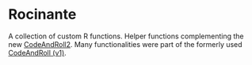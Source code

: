 # Rocinante
A collection of custom R functions. Helper functions complementing the new [CodeAndRoll2](https://github.com/vertesy/CodeAndRoll2). Many functionalities were part of the formerly used [CodeAndRoll (v1)](https://github.com/vertesy/CodeAndRoll).





<br><br>





